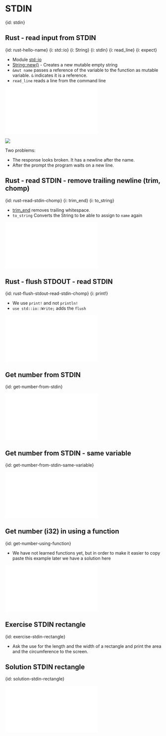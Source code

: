 # STDIN
{id: stdin}

## Rust - read input from STDIN
{id: rust-hello-name}
{i: std::io}
{i: String}
{i: stdin}
{i: read_line}
{i: expect}

* Module [std::io](https://doc.rust-lang.org/std/io/)
* [String::new()](https://doc.rust-lang.org/std/string/struct.String.html#method.new) - Creates a new mutable empty string
* `&mut name` passes a reference of the variable to the function as mutable variable. `&` indicates it is a reference.
* `read_line` reads a line from the command line

![](examples/stdin/hello_name.rs)

![](examples/stdin/hello_name.out)

Two problems:
* The response looks broken. It has a newline after the name.
* After the prompt the program waits on a new line.

## Rust - read STDIN - remove trailing newline (trim, chomp)
{id: rust-read-stdin-chomp}
{i: trim_end}
{i: to_string}

* [trim_end](https://doc.rust-lang.org/std/string/struct.String.html#method.trim_end) removes trailing whitespace.
* `to_string` Converts the String to be able to assign to `name` again

![](examples/stdin/hello_name_chomp.rs)

## Rust - flush STDOUT - read STDIN
{id: rust-flush-stdout-read-stdin-chomp}
{i: print!}

* We use `print!` and not `println!`
* `use std::io::Write;` adds the `flush`

![](examples/stdin/hello_name_chomp_flush.rs)

## Get number from STDIN
{id: get-number-from-stdin}

![](examples/stdin/get_number_from_stdin.rs)

## Get number from STDIN - same variable
{id: get-number-from-stdin-same-variable}

![](examples/stdin/get_number_from_stdin_same_variable.rs)

## Get number (i32) in using a function
{id: get-number-using-function}

* We have not learned functions yet, but in order to make it easier to copy paste this example later we have a solution here

![](examples/stdin/get_number_function.rs)

## Exercise STDIN rectangle
{id: exercise-stdin-rectangle}

* Ask the use for the length and the width of a rectangle and print the area and the circumference to the screen.

## Solution STDIN rectangle
{id: solution-stdin-rectangle}

![](examples/stdin/rectangle.rs)


